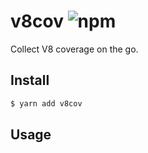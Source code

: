 # v8cov ![npm](https://flat.badgen.net/npm/v/v8cov)

Collect V8 coverage on the go.

## Install

```sh
$ yarn add v8cov
```

## Usage

```ts
```
